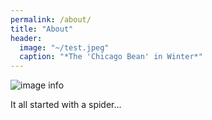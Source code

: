 ```yaml
---
permalink: /about/
title: "About"
header:
  image: "~/test.jpeg"
  caption: "*The 'Chicago Bean' in Winter*"
---
```


![image info](/assets/images/chipano.png)

It all started with a spider...


